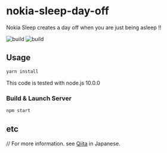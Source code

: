 # nokia-sleep-day-off

Nokia Sleep creates a day off when you are just being asleep !!

![build](https://img.shields.io/badge/build-good-green.svg)
![build](https://img.shields.io/badge/node->=10.0.0-orange.svg)

## Usage

```sh
yarn install
```

This code is tested with node.js 10.0.0

### Build & Launch Server

```sh
npm start
```
## etc

// For more information. see [Qiita](https://qiita.com/diescake/items/b25791eb7750c775e72f) in Japanese.
